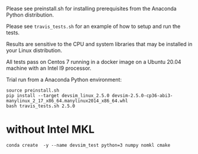 Please see preinstall.sh for installing prerequisites from the Anaconda Python distribution.

Please see ``travis_tests.sh`` for an example of how to setup and run the tests.

Results are sensitive to the CPU and system libraries that may be installed in your Linux distribution.

All tests pass on Centos 7 running in a docker image on a Ubuntu 20.04 machine with an Intel I9 processor.

Trial run from a Anaconda Python environment:
```
source preinstall.sh
pip install --target devsim_linux_2.5.0 devsim-2.5.0-cp36-abi3-manylinux_2_17_x86_64.manylinux2014_x86_64.whl
bash travis_tests.sh 2.5.0
```

# without Intel MKL

```
conda create  -y --name devsim_test python=3 numpy nomkl cmake
```

